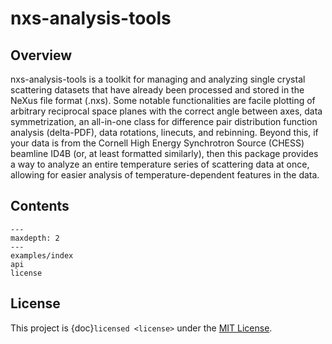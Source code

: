 # nxs-analysis-tools

## Overview

nxs-analysis-tools is a toolkit for managing and analyzing single crystal scattering datasets that have already been processed and stored in the NeXus file format (.nxs). Some notable functionalities are facile plotting of arbitrary reciprocal space planes with the correct angle between axes, data symmetrization, an all-in-one class for difference pair distribution function analysis (delta-PDF), data rotations, linecuts, and rebinning. Beyond this, if your data is from the Cornell High Energy Synchrotron Source (CHESS) beamline ID4B (or, at least formatted similarly), then this package provides a way to analyze an entire temperature series of scattering data at once, allowing for easier analysis of temperature-dependent features in the data.
## Contents

```{toctree}
---
maxdepth: 2
---
examples/index
api
license
```

## License

This project is {doc}`licensed <license>` under the [MIT License](https://opensource.org/licenses/MIT).
